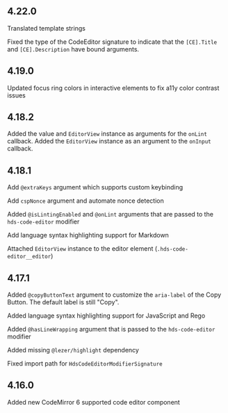 ## 4.22.0

Translated template strings


Fixed the type of the CodeEditor signature to indicate that the `[CE].Title` and `[CE].Description` have bound arguments.


## 4.19.0

Updated focus ring colors in interactive elements to fix a11y color contrast issues

## 4.18.2

Added the value and `EditorView` instance as arguments for the `onLint` callback. Added the `EditorView` instance as an argument to the `onInput` callback.

## 4.18.1

Add `@extraKeys` argument which supports custom keybinding

Add `cspNonce` argument and automate nonce detection

Added `@isLintingEnabled` and `@onLint` arguments that are passed to the `hds-code-editor` modifier

Add language syntax highlighting support for Markdown

Attached `EditorView` instance to the editor element (`.hds-code-editor__editor`)

## 4.17.1

Added `@copyButtonText` argument to customize the `aria-label` of the Copy Button. The default label is still "Copy".

Added language syntax highlighting support for JavaScript and Rego

Added `@hasLineWrapping` argument that is passed to the `hds-code-editor` modifier

Added missing `@lezer/highlight` dependency

Fixed import path for `HdsCodeEditorModifierSignature`

## 4.16.0

Added new CodeMirror 6 supported code editor component

